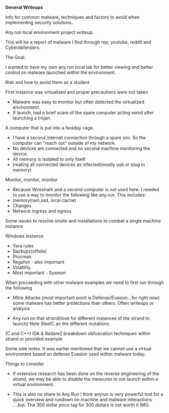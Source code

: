 **General Writeups**

Info for common malware, techniques and factors to avoid when implementing security solutions. 


Any.run local environment project writeup.

This will be a report of malware I find through rep, youtube, reddit and Cyberdefenders. 

The Goal:

I wanted to have my own any.run local lab for better viewing and better control on malware launched within the environment.



Risk and how to avoid them as a student

First instance was virtualized and proper precautions were not taken
- Malware was easy to monitor but often detected the virtualized environment.
- If launch, had a brief scare of the spare computer acting weird after launching a trojan. 

A computer that is put into a faraday cage. 
- I have a second internet connection through a spare sim. So the computer can "reach out" outside of my network.
- No devices are connected and no second machine monitoring the device.
- All memory is isolated to only itself
- treating all connected devices as infected(mostly usb or plug in memory)

Monitor, monitor, monitor
- Because Wireshark and a second computer is not used here. I needed to use a way to monitor the following like any.run.
This includes:
- memory(ram,ssd, local cache)
- Changes
- Network ingress and egress

Some issues to resolve onsite and installations to combat a single machine instance

Windows instance
- Yara rules
- Backups(offsite)
- Procman
- Regshot - also important 
- Volatility
- Most important - Sysmon



When proceeding with other malware examples we need to first run through the following

- Mitre Attacke
(most important point is Defense/Evasion...for right now)
some malware has better protections than others. Often writeups or analysis 

- Any.run on that strand(look for different instances of the strand to launch) 
Note SteelC an the different mutations 

(C and C++) IDA & Radare2
breakdown obfuscation techniques within strand or provided example


Some side notes. 
It was earlier mentioned that we cannot use a virtual environment based on defense Evasion used within malware today.

Things to consider
- If extensive research has been done on the reverse engineering of the strand, we may be able to disable 
the measures to not launch within a virtual environment. 

- This is also no share to Any.Run
I think anyrun is very powerful tool for a quick overview and rundown on machine and malware interactions
....but. The 300 dollar price tag for 300 dollars is not worth it IMO. 






